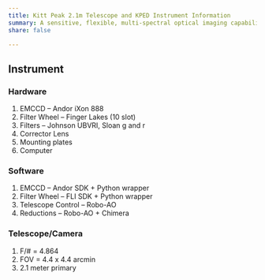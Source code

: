 ```yaml
---
title: Kitt Peak 2.1m Telescope and KPED Instrument Information
summary: A sensitive, flexible, multi-spectral optical imaging capability for high-cadence follow-up of the transient universe.
share: false

---
```


## Instrument
### Hardware
1. EMCCD – Andor iXon 888
2. Filter Wheel – Finger Lakes (10 slot)
3. Filters – Johnson UBVRI, Sloan g and r
4. Corrector Lens 
5. Mounting plates
6. Computer

### Software
1. EMCCD – Andor SDK + Python wrapper
2. Filter Wheel – FLI SDK + Python wrapper
3. Telescope Control – Robo-AO
4. Reductions – Robo-AO + Chimera

### Telescope/Camera
1. F/# = 4.864
2. FOV = 4.4 x 4.4 arcmin
3. 2.1 meter primary

